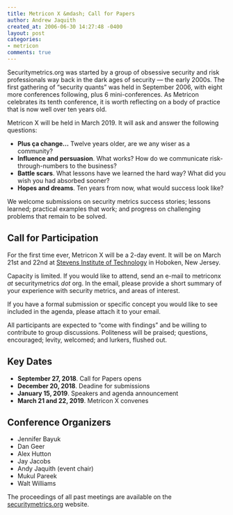 ```yaml
---
title: Metricon X &mdash; Call for Papers
author: Andrew Jaquith
created_at: 2006-06-30 14:27:48 -0400
layout: post
categories:
- metricon
comments: true
---
```

Securitymetrics.org was started by a group of obsessive security and risk professionals
way back in the dark ages of security &mdash; the early 2000s. The first gathering of &ldquo;security quants&rdquo; was held in September 2006, with eight more conferences following, plus 6 mini-conferences. As Metricon celebrates its tenth conference, it is worth reflecting on a body of practice that is now well over ten years old.

Metricon X will be held in March 2019. It will ask and answer the following questions:

<!-- more -->

- __Plus &ccedil;a change...__ Twelve years older, are we any wiser as a community?
- __Influence and persuasion__. What works? How do we communicate risk-through-numbers to the business?
- __Battle scars__. What lessons have we learned the hard way? What did you wish you had absorbed sooner?
- __Hopes and dreams__. Ten years from now, what would success look like?

We welcome submissions on security metrics success stories; lessons learned; practical examples that work; and progress on challenging problems that remain to be solved.

## Call for Participation

For the first time ever, Metricon X will be a 2-day event. It will be on March 21st and 22nd at [Stevens Institute of Technology](https://www.stevens.edu) in Hoboken, New Jersey.

Capacity is limited. If you would like to attend, send an e-mail to metriconx _at_ securitymetrics _dot_ org. In the email, please provide a short summary of your experience with security metrics, and areas of interest.

If you have a formal submission or specific concept you would like to see included in the agenda, please attach it to your email.

All participants are expected to &ldquo;come with findings&rdquo; and be willing to contribute to group discussions. Politeness will be praised; questions, encouraged; levity, welcomed; and lurkers, flushed out.

## Key Dates

- __September 27, 2018__. Call for Papers opens
- __December 20, 2018__. Deadine for submissions
- __January 15, 2019__. Speakers and agenda announcement
- __March 21 and 22, 2019__. Metricon X convenes

## Conference Organizers

- Jennifer Bayuk
- Dan Geer
- Alex Hutton
- Jay Jacobs
- Andy Jaquith (event chair)
- Mukul Pareek
- Walt Williams

The proceedings of all past meetings are available on the [securitymetrics.org](http://www.securitymetrics.org/blog/categories/metricon/) website.
